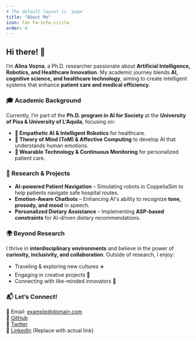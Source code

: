 ```yaml
---
# The default layout is 'page'
title: "About Me"
icon: fas fa-info-circle
order: 4
---
```


## Hi there! 👋

I’m **Alina Vozna**, a Ph.D. researcher passionate about **Artificial Intelligence, Robotics, and Healthcare Innovation**. My academic journey blends **AI, cognitive science, and healthcare technology**, aiming to create intelligent systems that enhance **patient care and medical efficiency**.

### **🎓 Academic Background**
Currently, I’m part of the **Ph.D. program in AI for Society** at the **University of Pisa & University of L'Aquila**, focusing on:
- **🤖 Empathetic AI & Intelligent Robotics** for healthcare.
- **🧠 Theory of Mind (ToM) & Affective Computing** to develop AI that understands human emotions.
- **📡 Wearable Technology & Continuous Monitoring** for personalized patient care.

### **🚀 Research & Projects**
- **AI-powered Patient Navigation** – Simulating robots in CoppeliaSim to help patients navigate safe hospital routes.
- **Emotion-Aware Chatbots** – Enhancing AI's ability to recognize **tone, prosody, and mood** in speech.
- **Personalized Dietary Assistance** – Implementing **ASP-based constraints** for AI-driven dietary recommendations.

### **🌍 Beyond Research**
I thrive in **interdisciplinary environments** and believe in the power of **curiosity, inclusivity, and collaboration**. Outside of research, I enjoy:
- Traveling & exploring new cultures ✈️
- Engaging in creative projects 🎨
- Connecting with like-minded innovators 🤝

### **📬 Let’s Connect!**
📧 Email: example@domain.com  
🔗 [GitHub](https://github.com/Lillana270196)  
🔗 [Twitter](https://twitter.com/Lillana270196)  
🔗 [LinkedIn](https://www.linkedin.com/in/yourprofile) (Replace with actual link)
